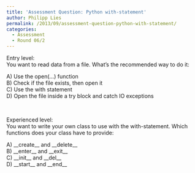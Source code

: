 ```yaml
---
title: 'Assessment Question: Python with-statement'
author: Philipp Lies
permalink: /2013/09/assessment-question-python-with-statement/
categories:
  - Assessment
  - Round 06/2
---
```

Entry level:  
You want to read data from a file. What&#8217;s the recommended way to do it:

A) Use the open(&#8230;) function  
B) Check if the file exists, then open it  
C) Use the with statement  
D) Open the file inside a try block and catch IO exceptions

&nbsp;

Experienced level:  
You want to write your own class to use with the with-statement. Which functions does your class have to provide:

A) \_\_create\_\_ and \_\_delete\_\_  
B) \_\_enter\_\_ and \_\_exit\_\_  
C) \_\_init\_\_ and \_\_del\_\_  
D) \_\_start\_\_ and \_\_end\_\_
